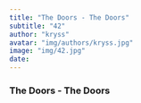 ```yaml
---
title: "The Doors - The Doors"
subtitle: "42"
author: "kryss"
avatar: "img/authors/kryss.jpg"
image: "img/42.jpg"
date:
---
```


### The Doors - The Doors
